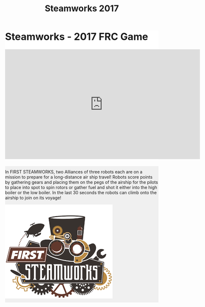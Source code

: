 ﻿---
layout: default
title: Steamworks 2017
---
<div class="container">
	<div class="row">
		<div class="col-sm-7" style="background-color: #ffffff; margin-bottom: 20px;">
			<h1 style="font-size: 24pt; margin-top:0px">Steamworks - 2017 FRC Game</h1>
			<div class="embed-responsive embed-responsive-16by9">
			<iframe class="embed-responsive-item" width="640" height="360" src="https://www.youtube.com/embed/EMiNmJW7enI" frameborder="0" allowfullscreen></iframe>
			</div>
		</div>
		<div class="col-sm-5" style="background-color:#f0f0f0; margin-bottom:20px;">
			<p style="padding-top:10px">In FIRST STEAMWORKS, two Alliances of three robots each are on a mission to prepare for a long-distance air ship travel! Robots score points by gathering gears and placing them on the pegs of the airship for the pilots to place into spot to spin rotors or gather fuel and shot it either into the high boiler or the low boiler. In the last 30 seconds the robots can climb onto the airship to join on its voyage!</p>
			<img class="img-fluid" style="width:70%; margin:0 auto; padding-bottom:10px" src="../resources/img/swlogo.png">
		</div>
	</div>
</div>

</body>

</html>
